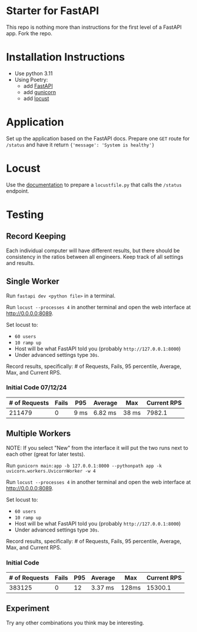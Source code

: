 # Starter for FastAPI
This repo is nothing more than instructions for the first level of a FastAPI app. Fork the repo.

# Installation Instructions
- Use python 3.11
- Using Poetry:
  - add [FastAPI](https://github.com/tiangolo/fastapi)
  - add [gunicorn](https://github.com/benoitc/gunicorn)
  - add [locust](https://github.com/locustio/locust)

# Application
Set up the application based on the FastAPI docs. Prepare one `GET` route for `/status` and have it return `{'message': 'System is healthy'}`

# Locust
Use the [documentation](https://docs.locust.io/en/stable/quickstart.html) to prepare a `locustfile.py` that calls the `/status` endpoint.

# Testing
## Record Keeping
Each individual computer will have different results, but there should be consistency in the ratios between all engineers. Keep track of all settings and results.

## Single Worker
Run `fastapi dev <python file>` in a terminal.

Run `locust --processes 4` in another terminal and open the web interface at http://0.0.0.0:8089.

Set locust to:
- `60 users`
- `10 ramp up`
- Host will be what FastAPI told you (probably `http://127.0.0.1:8000`)
- Under advanced settings type `30s`.

Record results, specifically: # of Requests, Fails, 95 percentile, Average, Max, and Current RPS.

### Initial Code 07/12/24

| # of Requests | Fails | P95  | Average | Max   | Current RPS |
|---------------|-------|------|---------|-------|-------------|
| 211479        | 0     | 9 ms | 6.82 ms | 38 ms | 7982.1      |

## Multiple Workers
NOTE: If you select "New" from the interface it will put the two runs next to each other (great for later tests).

Run `gunicorn main:app -b 127.0.0.1:8000 --pythonpath app -k uvicorn.workers.UvicornWorker -w 4`

Run `locust --processes 4` in another terminal and open the web interface at http://0.0.0.0:8089.

Set locust to:
- `60 users`
- `10 ramp up`
- Host will be what FastAPI told you (probably `http://127.0.0.1:8000`)
- Under advanced settings type `30s`.

Record results, specifically: # of Requests, Fails, 95 percentile, Average, Max, and Current RPS.

### Initial Code 

| # of Requests | Fails | P95  | Average | Max   | Current RPS |
|---------------|-------|------|---------|-------|-------------|
|    383125     |   0   |  12  | 3.37 ms | 128ms |  15300.1    |

## Experiment
Try any other combinations you think may be interesting.
